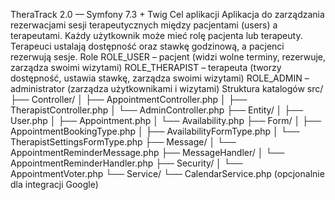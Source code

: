 TheraTrack 2.0 — Symfony 7.3 + Twig
 Cel aplikacji
Aplikacja do zarządzania rezerwacjami sesji terapeutycznych między pacjentami (users) a terapeutami.
Każdy użytkownik może mieć rolę pacjenta lub terapeuty. Terapeuci ustalają dostępność oraz stawkę
godzinową, a pacjenci rezerwują sesje.
 Role
ROLE_USER – pacjent (widzi wolne terminy, rezerwuje, zarządza swoimi wizytami)
ROLE_THERAPIST – terapeuta (tworzy dostępność, ustawia stawkę, zarządza swoimi wizytami)
ROLE_ADMIN – administrator (zarządza użytkownikami i wizytami)
 Struktura katalogów
src/
├── Controller/
│ ├── AppointmentController.php
│ ├── TherapistController.php
│ └── AdminController.php
├── Entity/
│ ├── User.php
│ ├── Appointment.php
│ └── Availability.php
├── Form/
│ ├── AppointmentBookingType.php
│ ├── AvailabilityFormType.php
│ └── TherapistSettingsFormType.php
├── Message/
│ └── AppointmentReminderMessage.php
├── MessageHandler/
│ └── AppointmentReminderHandler.php
├── Security/
│ └── AppointmentVoter.php
└── Service/
 └── CalendarService.php (opcjonalnie dla integracji Google)
